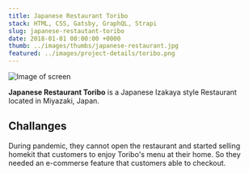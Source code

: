 ```yaml
---
title: Japanese Restaurant Toribo
stack: HTML, CSS, Gatsby, GraphQL, Strapi
slug: japanese-restautant-toribo
date: 2018-01-01 00:00:00 +0000
thumb: ../images/thumbs/japanese-restaurant.jpg
featured: ../images/project-details/toribo.png
---
```


![Image of screen](../images/featured/toribo.png)

**Japanese Restaurant Toribo** is a Japanese Izakaya style Restaurant located in Miyazaki, Japan.

## Challanges

During pandemic, they cannot open the restaurant and started selling homekit that customers to enjoy Toribo's menu at their home. So they needed an e-commerse feature that customers able to checkout.
